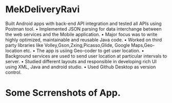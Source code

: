 # MekDeliveryRavi
Built Android apps with back-end API integration and tested all APIs using Postman tool. 
• Implemented JSON parsing for data interchange between the web services and the Mobile application. 
• Major focus was to write highly optimized, maintainable and reusable Java code. 
• Worked on third party libraries like Volley,Gson,Zxing,Picasso,Glide, Google Maps,Geo-location etc. 
• The app is usiing Geo-coder to get user location.
• Background services are used to send user location at particular intervals to server.
• Studied different layouts and responsible in developing rich UI using XML, Java and android studio. 
• Used Github Desktop as version control.

# Some Scrrenshots of App.

